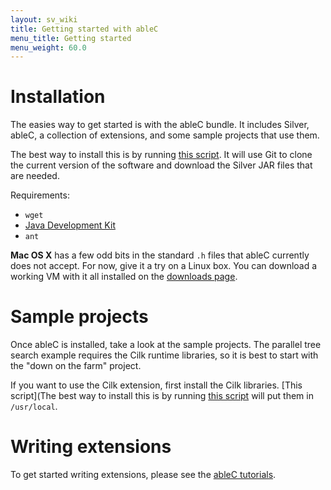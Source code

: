 ```yaml
---
layout: sv_wiki
title: Getting started with ableC
menu_title: Getting started
menu_weight: 60.0
---
```



# Installation

The easies way to get started is with the ableC bundle.  It includes
Silver, ableC, a collection of extensions, and some sample projects
that use them.

The best way to install this is by running [this
script](http://http://melt.cs.umn.edu/downloads/install-ableC-bundle.sh).
It will use Git to clone the current version of the software and
download the Silver JAR files that are needed.

Requirements:
* ``wget``
* [Java Development Kit](http://www.oracle.com/technetwork/java/javase/downloads/index.html)
* ``ant``

**Mac OS X** has a few odd bits in the standard ``.h`` files that
ableC currently does not accept.  For now, give it a try on a Linux
box.  You can download a working VM with it all installed on the
[downloads page](/downloads).

# Sample projects

Once ableC is installed, take a look at the sample projects.  The
parallel tree search example requires the Cilk runtime libraries, so
it is best to start with the "down on the farm" project.

If you want to use the Cilk extension, first install the Cilk
libraries.  [This script](The best way to install this is by running [this
script](http://http://melt.cs.umn.edu/downloads/install-cilk-libs.sh)
will put them in ``/usr/local``.  

# Writing extensions

To get started writing extensions, please see the [ableC tutorials](https://github.com/melt-umn/ableC/tree/develop/tutorials).
